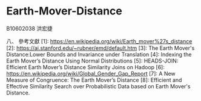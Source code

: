# Earth-Mover-Distance
B10602038 洪宏捷

八、	參考文獻
[1]: https://en.wikipedia.org/wiki/Earth_mover%27s_distance
[2]: https://ai.stanford.edu/~rubner/emd/default.htm
[3]: The Earth Mover's Distance:Lower Bounds and Invariance under Translation
[4]: Indexing the Earth Mover’s Distance Using Normal Distributions
[5]: HEADS-JOIN: Efficient Earth Mover’s Distance Similarity Joins on Hadoop
[6]: https://en.wikipedia.org/wiki/Global_Gender_Gap_Report
[7]: A New Measure of Congruence: The Earth Mover’s Distance
[8]: Efficient and Effective Similarity Search over Probabilistic Data based on Earth Mover's Distance.
